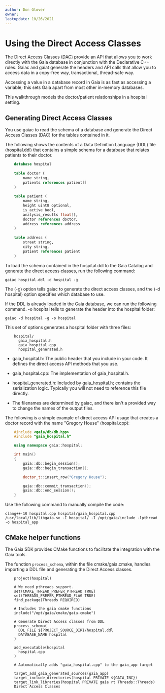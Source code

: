 ```yaml
---
author: Don Glover
owner: 
lastupdate: 10/26/2021
---
```


# Using the Direct Access Classes

The Direct Access Classes (DAC) provide an API that allows you to work directly with the Gaia database in conjunction with the Declarative C++ rules. Gaiac and gaiat generate the headers and API calls that allow you to access data in a copy-free way, transactional, thread-safe way.

Accessing a value in a database record in Gaia is as fast as accessing a variable; this sets Gaia apart from most other in-memory databases.

This walkthrough models the doctor/patient relationships in a hospital setting.

## Generating Direct Access Classes

You use gaiac to read the schema of a database and generate the Direct Access Classes (DAC) for the tables contained in it.

The following shows the contents of a Data Definition Language (DDL) file (hospital.ddl) that contains a simple schema for a database that relates patients to their doctor.

```sql
    database hospital
    
    table doctor (
        name string,
        patients references patient[]
    )
    
    table patient (
        name string,
        height uint8 optional,
        is_active bool,
        analysis_results float[],
        doctor references doctor,
        address references address
    )
    
    table address (
        street string,
        city string,
        patient references patient
    )
```

To load the schema contained in the hospital.ddl to the Gaia Catalog and generate the direct access classes, run the following command:

`gaiac hospital.ddl -d hospital -g`

The (-g) option tells gaiac to generate the direct access classes, and the (-d hospital) option specifies which database to use.

If the DDL is already loaded in the Gaia database, we can run the following command. -o hospital tells to generate the header into the hospital folder:

`gaiac -d hospital -g -o hospital` 

This set of options generates a hospital folder with three files:

```
    hospital/
      gaia_hospital.h        
      gaia_hospital.cpp
      hospital_generated.h
```

* gaia_hospital.h: The public header that you include in your code. It defines the direct access API methods that you use.

* gaia_hospital.cpp: The implementation of gaia_hospital.h.

* hospital_generated.h: Included by gaia_hospital.h; contains the serialization logic. Typically you will not need to reference this file directly.

* The filenames are determined by gaiac, and there isn't a provided way to change the names of the output files.

The following is a simple example of direct access API usage that creates a doctor record with the name \"Gregory House\" (hospital.cpp):

```cpp
    #include <gaia/db/db.hpp>
    #include "gaia_hospital.h"

    using namespace gaia::hospital;

    int main()
    {
        gaia::db::begin_session();
        gaia::db::begin_transaction();

        doctor_t::insert_row("Gregory House");

        gaia::db::commit_transaction();
        gaia::db::end_session();
    }

```

Use the following command to manually compile the code:

```
clang++-10 hospital.cpp hospital/gaia_hospital.cpp /usr/local/lib/libgaia.so -I hospital/ -I /opt/gaia/include -lpthread -o hospital_app
```

## CMake helper functions

The Gaia SDK provides CMake functions to facilitate the integration with the Gaia tools.

The function `process_schema`, within the file cmake/gaia.cmake, handles importing a DDL file and generating the Direct Access classes.

```
    project(hospital)

    # We need pthreads support.
    set(CMAKE_THREAD_PREFER_PTHREAD TRUE)
    set(THREADS_PREFER_PTHREAD_FLAG TRUE)
    find_package(Threads REQUIRED)

    # Includes the gaia cmake functions
    include("/opt/gaia/cmake/gaia.cmake")

    # Generate Direct Access classes from DDL
    process_schema(
      DDL_FILE ${PROJECT_SOURCE_DIR}/hospital.ddl
      DATABASE_NAME hospital
    )

    add_executable(hospital
      hospital.cpp
    )

    # Automatically adds "gaia_hospital.cpp" to the gaia_app target 

    target_add_gaia_generated_sources(gaia_app)
    target_include_directories(hospital PRIVATE ${GAIA_INC})
    target_link_libraries(hospital PRIVATE gaia rt Threads::Threads)
    Direct Access Classes
```